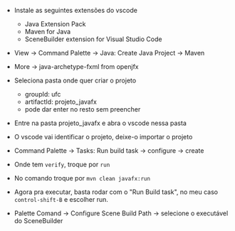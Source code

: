 - Instale as seguintes extensões do vscode
    - Java Extension Pack
    - Maven for Java
    - SceneBuilder extension for Visual Studio Code

- View -> Command Palette -> Java: Create Java Project -> Maven
- More -> java-archetype-fxml from openjfx
- Seleciona pasta onde quer criar o projeto
    - groupId: ufc
    - artifactId: projeto_javafx
    - pode dar enter no resto sem preencher
- Entre na pasta projeto_javafx e abra o vscode nessa pasta
- O vscode vai identificar o projeto, deixe-o importar o projeto
- Command Palette -> Tasks: Run build task -> configure -> create
- Onde tem `verify`, troque por `run`
- No comando troque por `mvn clean javafx:run`
- Agora pra executar, basta rodar com o "Run Build task", no meu caso `control-shift-B` e escolher run.
- Palette Comand -> Configure Scene Build Path -> selecione o executável do SceneBuilder